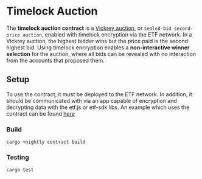 # Timelock Auction

The **timelock auction contract** is a [Vickrey auction](https://en.wikipedia.org/wiki/Vickrey_auction), or `sealed-bid second-price auction`, enabled with timelock encryption via the ETF network. In a Vickrey auction, the highest bidder wins but the price paid is the second highest bid. Using timelock encryption enables a **non-interactive winner selection** for the auction, where all bids can be revealed with no interaction from the accounts that proposed them.

## Setup

To use the contract, it must be deployed to the ETF network. In addition, it should be communicated with via an app capable of encryption and decrypting data with the etf.js or etf-sdk libs. An example which uses the contract can be found [here]()

### Build

```
cargo +nightly contract build
```

### Testing

```
cargo test
```
